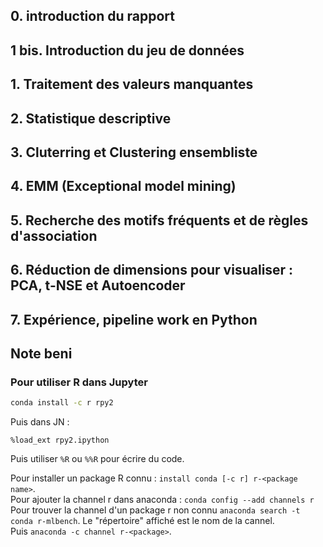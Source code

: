 ## 0. introduction du rapport
## 1 bis. Introduction du jeu de données
## 1. Traitement des valeurs manquantes
## 2. Statistique descriptive
## 3. Cluterring et Clustering ensembliste
## 4. EMM (Exceptional model mining)
## 5. Recherche des motifs fréquents et de règles d'association
## 6. Réduction de dimensions pour visualiser : PCA, t-NSE et Autoencoder
## 7. Expérience, pipeline work en Python



## Note beni

### Pour utiliser R dans Jupyter
```sh
conda install -c r rpy2
```

Puis dans JN : 
```
%load_ext rpy2.ipython
```

Puis utiliser ```%R``` ou ```%%R``` pour écrire du code.

Pour installer un package R connu : `install conda [-c r] r-<package name>`.  
Pour ajouter la channel r dans anaconda : `conda config --add channels r`  
Pour trouver la channel d'un package r non connu `anaconda search -t conda r-mlbench`. Le "répertoire" affiché est le nom de la cannel.  
Puis `anaconda -c channel r-<package>`.  
  




